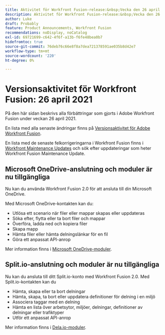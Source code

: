 ```yaml
---
title: Aktivitet för Workfront Fusion-release:&nbsp;Vecka den 26 april 2021
description: Aktivitet för Workfront Fusion-release:&nbsp;Vecka den 26 april 2021
author: Luke
draft: Probably
feature: Product Announcements, Workfront Fusion
recommendations: noDisplay, noCatalog
exl-id: 69721699-c642-4f6f-a13b-f6fe48bea0b7
hidefromtoc: true
source-git-commit: 76deb76c66e8f8a7dea721378591ae035b8d42e7
workflow-type: tm+mt
source-wordcount: '220'
ht-degree: 0%

---
```


# Versionsaktivitet för Workfront Fusion: 26 april 2021

På den här sidan beskrivs alla förbättringar som gjorts i Adobe Workfront Fusion under veckan 26 april 2021.

En lista med alla senaste ändringar finns på [Versionsaktivitet för Adobe Workfront Fusion](../../../product-announcements/product-releases/fusion-release-activity/fusion-release-activity.md).

En lista med de senaste felkorrigeringarna i Workfront Fusion finns i [Workfront Maintenance Updates](https://experienceleague.adobe.com/docs/workfront-known-issues/releases/current-updates.html) och sök efter uppdateringar som heter Workfront Fusion Maintenance Update.

## Microsoft OneDrive-anslutning och moduler är nu tillgängliga

Nu kan du använda Workfront Fusion 2.0 för att ansluta till din Microsoft OneDrive.

Med Microsoft OneDrive-kontakten kan du:

* Utlösa ett scenario när filer eller mappar skapas eller uppdateras
* Söka efter, flytta eller ta bort filer och mappar
* Överföra, ladda ned och kopiera filer
* Skapa mapp
* Hämta filer eller hämta delningslänkar för en fil
* Göra ett anpassat API-anrop

Mer information finns i [Microsoft OneDrive-moduler](../../../workfront-fusion/apps-and-their-modules/microsoft-onedrive-modules.md).

## Split.io-anslutning och moduler är nu tillgängliga

Nu kan du ansluta till ditt Split.io-konto med Workfront Fusion 2.0. Med Split.io-kontakten kan du

* Hämta, skapa eller ta bort delningar
* Hämta, skapa, ta bort eller uppdatera definitioner för delning i en miljö
* Associera taggar med en delning
* Hämta en lista över arbetsytor, miljöer, delningar, definitioner av delningar eller trafiktyper
* Utför ett anpassat API-anrop

Mer information finns i [Dela.io-moduler](../../../workfront-fusion/apps-and-their-modules/split-io-modules.md).
